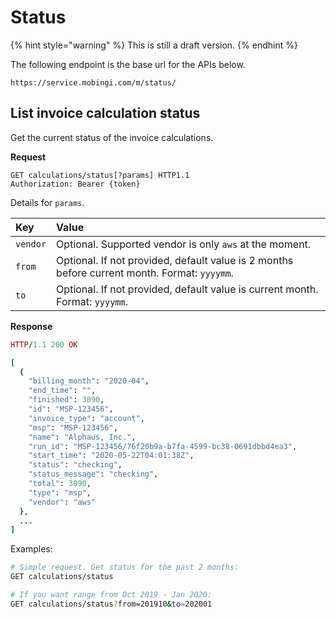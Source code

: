 # Status

{% hint style="warning" %}
This is still a draft version.
{% endhint %}

The following endpoint is the base url for the APIs below.

```text
https://service.mobingi.com/m/status/
```

## List invoice calculation status

Get the current status of the invoice calculations.

**Request**

```http
GET calculations/status[?params] HTTP1.1
Authorization: Bearer {token}
```

Details for `params`.

| Key | Value |
| :--- | :--- |
| `vendor` | Optional. Supported vendor is only `aws`  at the moment. |
| `from` | Optional. If not provided, default value is 2 months before current month. Format: `yyyymm`. |
| `to` | Optional. If not provided, default value is current month. Format: `yyyymm`. |

**Response**

```ruby
HTTP/1.1 200 OK

[                                                                                                                                   
  {                                        
    "billing_month": "2020-04",
    "end_time": "",
    "finished": 3090,
    "id": "MSP-123456",
    "invoice_type": "account",
    "msp": "MSP-123456",
    "name": "Alphaus, Inc.",
    "run_id": "MSP-123456/76f20b9a-b7fa-4599-bc38-0691dbbd4ea3",
    "start_time": "2020-05-22T04:01:38Z",
    "status": "checking",
    "status_message": "checking",
    "total": 3090,
    "type": "msp",
    "vendor": "aws"
  },
  ...
]
```

Examples:

```bash
# Simple request. Get status for the past 2 months:
GET calculations/status

# If you want range from Oct 2019 - Jan 2020:
GET calculations/status?from=201910&to=202001
```

